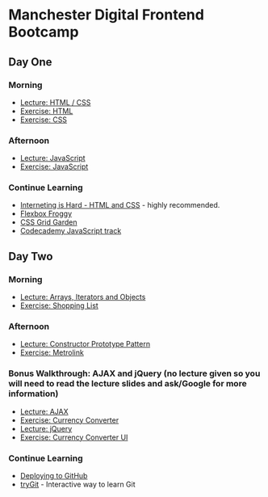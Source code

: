 # Manchester Digital Frontend Bootcamp

## Day One

### Morning

* [Lecture: HTML / CSS](https://docs.google.com/presentation/d/1GrqFI08ZMsuHoUYeVbAkMX0ElhzDLsYecswVEhnYTg8/edit?usp=sharing)
* [Exercise: HTML](day_one/html_exercise.md)
* [Exercise: CSS](day_one/css_exercise.md)

### Afternoon

* [Lecture: JavaScript](https://docs.google.com/presentation/d/1HtXrrCcD5_Sow2iIsmQq9D599rH8hlXpPPjXh7dSvGs/edit?usp=sharing)
* [Exercise: JavaScript](day_one/js_exercise.md)

### Continue Learning

* [Interneting is Hard - HTML and CSS](https://internetingishard.com/html-and-css/) - highly recommended.
* [Flexbox Froggy](http://flexboxfroggy.com/)
* [CSS Grid Garden](http://cssgridgarden.com/)
* [Codecademy JavaScript track](https://www.codecademy.com/learn/introduction-to-javascript)

## Day Two

### Morning
* [Lecture: Arrays, Iterators and Objects](https://docs.google.com/presentation/d/14fCamXxXbV7QCzpfxkYV-YaeQhdRc4Rb8aOuuAGMSKo/edit?usp=sharing)
* [Exercise: Shopping List](day_two/shopping_list/part1.md)

### Afternoon
* [Lecture: Constructor Prototype Pattern](https://docs.google.com/presentation/d/1Wrnto9tov6b1kAR5z3TYcVPa0GPm9-rz1fu1Oq__XD8/edit?usp=sharing)
* [Exercise: Metrolink](day_two/metrolink/part1.md)

### Bonus Walkthrough: AJAX and jQuery (no lecture given so you will need to read the lecture slides and ask/Google for more information)

* [Lecture: AJAX](https://docs.google.com/presentation/d/1XZLQQzPJ6mdYt3EXdb-6OMaPsc9TvKy35z2Lb3kCXkg/edit?usp=sharing)
* [Exercise: Currency Converter](day_two/currency_converter/lesson1_page1.md)
* [Lecture: jQuery](https://docs.google.com/presentation/d/1q0PPFHq_FkJC3317iu_74uKMTq3PADGT2HyPq0YhI1c/edit?usp=sharing)
* [Exercise: Currency Converter UI](day_two/currency_converter/lesson2_page1.md)

### Continue Learning

* [Deploying to GitHub](deploy.md)
* [tryGit](https://try.github.io/) - Interactive way to learn Git